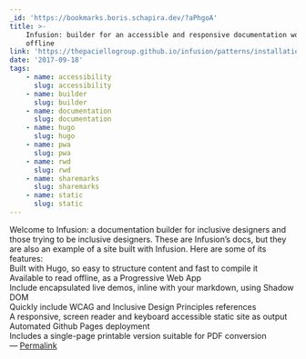 ```yaml
---
_id: 'https://bookmarks.boris.schapira.dev/?aPhgoA'
title: >-
    Infusion: builder for an accessible and responsive documentation working
    offline
link: 'https://thepaciellogroup.github.io/infusion/patterns/installation/'
date: '2017-09-18'
tags:
    - name: accessibility
      slug: accessibility
    - name: builder
      slug: builder
    - name: documentation
      slug: documentation
    - name: hugo
      slug: hugo
    - name: pwa
      slug: pwa
    - name: rwd
      slug: rwd
    - name: sharemarks
      slug: sharemarks
    - name: static
      slug: static
---
```


Welcome to Infusion: a documentation builder for inclusive designers and those
trying to be inclusive designers. These are Infusion’s docs, but they are also
an example of a site built with Infusion. Here are some of its features:<br />
Built with Hugo, so easy to structure content and fast to compile it<br />
Available to read offline, as a Progressive Web App<br /> Include encapsulated
live demos, inline with your markdown, using Shadow DOM<br /> Quickly include
WCAG and Inclusive Design Principles references<br /> A responsive, screen
reader and keyboard accessible static site as output<br /> Automated Github
Pages deployment<br /> Includes a single-page printable version suitable for PDF
conversion <br>&#8212;
<a href="https://bookmarks.boris.schapira.dev/?aPhgoA" title="Permalink">Permalink</a>
